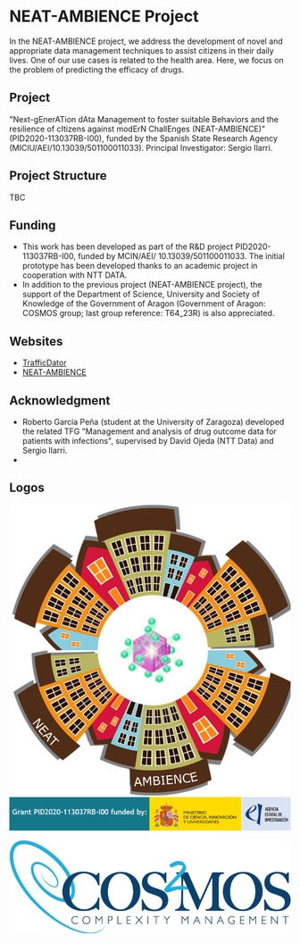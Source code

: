 # NEAT-AMBIENCE Project

In the NEAT-AMBIENCE project, we address the development of novel and appropriate data management techniques to assist citizens in their daily lives. One of our use cases is related to the health area. Here, we focus on the problem of predicting the efficacy of drugs.

## Project

"Next-gEnerATion dAta Management to foster suitable Behaviors and the resilience of cItizens against modErN ChallEnges (NEAT-AMBIENCE)" (PID2020-113037RB-I00), funded by the Spanish State Research Agency (MICIU/AEI/10.13039/501100011033). Principal Investigator: Sergio Ilarri.

## Project Structure

TBC

## Funding

- This work has been developed as part of the R&D project PID2020-113037RB-I00, funded by MCIN/AEI/ 10.13039/501100011033. The initial prototype has been developed thanks to an academic project in cooperation with NTT DATA.
- In addition to the previous project (NEAT-AMBIENCE project), the support of the Department of Science, University and Society of Knowledge of the Government of Aragon (Government of Aragon: COSMOS group; last group reference: T64_23R) is also appreciated.

## Websites

- [TrafficDator](http://webdiis.unizar.es/~silarri/prot/drugPredictor/)
- [NEAT-AMBIENCE](http://webdiis.unizar.es/~silarri/NEAT-AMBIENCE/)

## Acknowledgment

- Roberto García Peña (student at the University of Zaragoza) developed the related TFG "Management and analysis of drug outcome data for patients with infections", supervised by David Ojeda (NTT Data) and Sergio Ilarri.
- 
## Logos

![NEAT-AMBIENCE Logo](/images/NEAT-AMBIENCE-logo.png)
![Funded by PID2020-113037RB-I00 / AEI / 10.13039/501100011033](/images/NEAT-AMBIENCE-funder.png)

![COSMOS Logo](/images/cosmos-logo.png)


